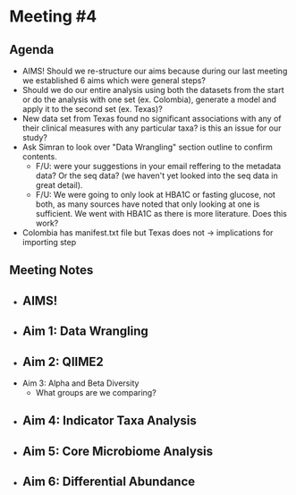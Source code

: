 # **Meeting #4**

## **Agenda** 
- AIMS! Should we re-structure our aims because during our last meeting we established 6 aims which were general steps?
- Should we do our entire analysis using both the datasets from the start or do the analysis with one set (ex. Colombia), generate a model and apply it to the second set (ex. Texas)?
- New data set from Texas found no significant associations with any of their clinical measures with any particular taxa? is this an issue for our study?
- Ask Simran to look over "Data Wrangling" section outline to confirm contents.
   - F/U: were your suggestions in your email reffering to the metadata data? Or the seq data? (we haven't yet looked into the seq data in great detail). 
   - F/U: We were going to only look at HBA1C or fasting glucose, not both, as many sources have noted that only looking at one is sufficient. We went with HBA1C as there is more literature. Does this work?
- Colombia has manifest.txt file but Texas does not -> implications for importing step


## **Meeting Notes**
- AIMS!
   - 
- Aim 1: Data Wrangling
   -  
- Aim 2: QIIME2
   -
- Aim 3: Alpha and Beta Diversity
   - What groups are we comparing?
- Aim 4: Indicator Taxa Analysis
   -
- Aim 5: Core Microbiome Analysis
   - 
- Aim 6: Differential Abundance
   -
